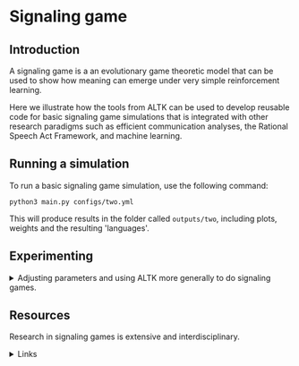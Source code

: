 # Signaling game

## Introduction

A signaling game is a an evolutionary game theoretic model that can be used to show how meaning can emerge under very simple reinforcement learning.

Here we illustrate how the tools from ALTK can be used to develop reusable code for basic signaling game simulations that is integrated with other research paradigms such as efficient communication analyses, the Rational Speech Act Framework, and machine learning.

## Running a simulation

To run a basic signaling game simulation, use the following command:

`python3 main.py configs/two.yml`

This will produce results in the folder called `outputs/two`, including plots, weights and the resulting 'languages'.

## Experimenting

<details>
<summary> Adjusting parameters and using ALTK more generally to do signaling games.
</summary>

### Existing game parameters

Run different simulations by creating new config files and output folder. One might vary, for example:

- the number of states
- the number of signals
- the number of rounds in a game
- the reward amount

### Using ALTK for signaling games

The most general aspects of the learning agents, measures of communicative success and the language primitives are implemented in ALTK. Some signaling-specific concepts and wrappers implemented in `agents.py`, `languages.py`, and `measures.py`.

This example is limited for simplicity, but is also intended to be an recylable outline for additional simulations, such as:

- extending to more than two agents
- defining more powerful learning agents
- defining different or multiple objectives besides perfect recovery of atomic states
- exploring different evolutionary trajectories of languages in the 2D trade-off space of $( \text{simplicity}, \text{informativeness} )$.

</details>

## Resources

Research in signaling games is extensive and interdisciplinary.
<details>
<summary>
Links
</summary>
<br>

- The idea of a signaling game was introduced by David Lewis in his book, [Convention](https://www.wiley.com/en-us/Convention:+A+Philosophical+Study-p-9780631232568).
- A gentle but profound introduction to signaling games research is Brian Skyrms' book, [Signals](https://oxford.universitypressscholarship.com/view/10.1093/acprof:oso/9780199580828.001.0001/acprof-9780199580828).
- [EGG](https://github.com/facebookresearch/EGG) is a software library for emergent communication and includes a neural agent signaling game [example](https://github.com/facebookresearch/EGG/tree/main/egg/zoo/signal_game).

References

> Kharitonov, Eugene, Roberto Dessì, Rahma Chaabouni, Diane Bouchacourt, and Marco Baroni. 2021. “EGG: A Toolkit for Research on Emergence of LanGuage in Games.” <https://github.com/facebookresearch/EGG>.

> Lazaridou, Angeliki, Alexander Peysakhovich, and Marco Baroni. 2017. “Multi-Agent Cooperation and the Emergence of (Natural) Language,” April. <https://openreview.net/forum?id=Hk8N3Sclg>.

> Lewis, David K. (David Kellogg). 1969. “Convention: A Philosophical Study.” Cambridge: Harvard University Press.

> Skyrms, Brian. 2010. Signals: Evolution, Learning, and Information. Oxford: Oxford University Press. <https://doi.org/10.1093/acprof:oso/9780199580828.001.0001>.

</details>
